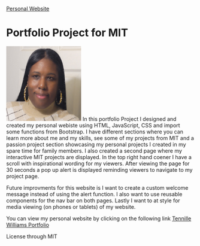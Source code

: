 <a href="https://github.com/TennWilliams/TennilleWilliams"> Personal Website </a>
# Portfolio Project for MIT
<img src="me.jpg" width="200" height="200">
In this portfolio Project I designed and created my personal webiste using HTML, JavaScript, CSS and import some functions from Bootstrap.  I have different sections where you can learn more about me and my skills, see some of my projects from MIT and a passion project section showcasing my personal projects I created in my spare time for family members.  I also created a second page where my interactive MIT projects are displayed.  In the top right hand coener I have a scroll with inspirational wording for my viewers.  After viewing the page for 30 seconds a pop up alert is displayed reminding viewers to navigate to my project page.   

Future improvments for this website is I want to create a custom welcome message instead of using the alert function.  I also want to use reusable components for the nav bar on both pages.  Lastly I want to at style for media viewing (on phones or tablets) of my website.

You can view my personal website by clicking on the following link <a href="https://tennwilliams.github.io/TennilleWilliams"> Tennille Williams Portfolio </a> 

License through MIT
